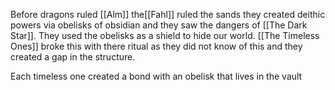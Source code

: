 Before dragons ruled [[Alm]] the[[Fahl]] ruled the sands they created deithic powers via obelisks of obsidian and they saw the dangers of [[The Dark Star]]. They used the obelisks as a shield to hide our world.
[[The Timeless Ones]] broke this with there ritual as they did not know of this and they created a gap in the structure.

Each timeless one created a bond with an obelisk that lives in the vault 

